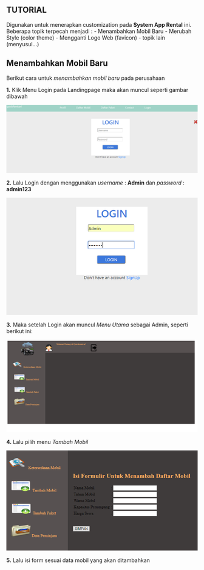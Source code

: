 ## TUTORIAL
Digunakan untuk menerapkan customization pada **System App Rental** ini. Beberapa topik terpecah menjadi :
	- Menambahkan Mobil Baru
	- Merubah Style (color theme)
	- Mengganti Logo Web (favicon)
	- topik lain (menyusul...)
	
## Menambahkan Mobil Baru
Berikut cara untuk _menambahkan mobil baru_ pada perusahaan

**1.** Klik Menu Login pada Landingpage
maka akan muncul seperti gambar dibawah 

![Preview Login](../images/Login1.png)

**2.** Lalu Login dengan menggunakan _username_ : **Admin** dan _password_ : **admin123**

![Preview Login Admin](../images/loginAdmin.png)

**3.** Maka setelah Login akan muncul _Menu Utama_ sebagai Admin, seperti berikut ini:

![Preview Menu Admin](../images/menuAdmin.png)

**4.** Lalu pilih menu _Tambah Mobil_

![Preview Menu Tambah Mobil](../images/tambahMobil.png)

**5.** Lalu isi form sesuai data mobil yang akan ditambahkan